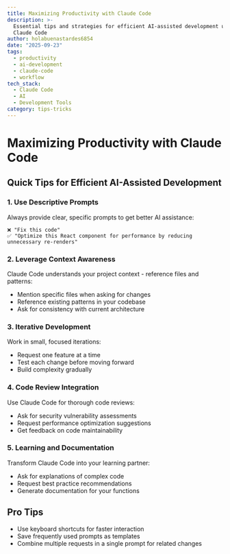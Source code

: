 ```yaml
---
title: Maximizing Productivity with Claude Code
description: >-
  Essential tips and strategies for efficient AI-assisted development using
  Claude Code
author: holabuenastardes6854
date: "2025-09-23"
tags:
  - productivity
  - ai-development
  - claude-code
  - workflow
tech_stack:
  - Claude Code
  - AI
  - Development Tools
category: tips-tricks
---
```


# Maximizing Productivity with Claude Code

## Quick Tips for Efficient AI-Assisted Development

### 1. Use Descriptive Prompts
Always provide clear, specific prompts to get better AI assistance:
```
❌ "Fix this code"
✅ "Optimize this React component for performance by reducing unnecessary re-renders"
```

### 2. Leverage Context Awareness
Claude Code understands your project context - reference files and patterns:
- Mention specific files when asking for changes
- Reference existing patterns in your codebase
- Ask for consistency with current architecture

### 3. Iterative Development
Work in small, focused iterations:
- Request one feature at a time
- Test each change before moving forward
- Build complexity gradually

### 4. Code Review Integration
Use Claude Code for thorough code reviews:
- Ask for security vulnerability assessments
- Request performance optimization suggestions
- Get feedback on code maintainability

### 5. Learning and Documentation
Transform Claude Code into your learning partner:
- Ask for explanations of complex code
- Request best practice recommendations
- Generate documentation for your functions

## Pro Tips
- Use keyboard shortcuts for faster interaction
- Save frequently used prompts as templates
- Combine multiple requests in a single prompt for related changes